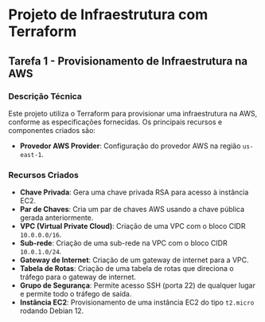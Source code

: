 # Projeto de Infraestrutura com Terraform

## Tarefa 1 - Provisionamento de Infraestrutura na AWS

### Descrição Técnica

Este projeto utiliza o Terraform para provisionar uma infraestrutura na AWS, conforme as especificações fornecidas. Os principais recursos e componentes criados são:

- **Provedor AWS Provider**: Configuração do provedor AWS na região `us-east-1`.

### Recursos Criados

- **Chave Privada**: Gera uma chave privada RSA para acesso à instância EC2.
- **Par de Chaves**: Cria um par de chaves AWS usando a chave pública gerada anteriormente.
- **VPC (Virtual Private Cloud)**: Criação de uma VPC com o bloco CIDR `10.0.0.0/16`.
- **Sub-rede**: Criação de uma sub-rede na VPC com o bloco CIDR `10.0.1.0/24`.
- **Gateway de Internet**: Criação de um gateway de internet para a VPC.
- **Tabela de Rotas**: Criação de uma tabela de rotas que direciona o tráfego para o gateway de internet.
- **Grupo de Segurança**: Permite acesso SSH (porta 22) de qualquer lugar e permite todo o tráfego de saída.
- **Instância EC2**: Provisionamento de uma instância EC2 do tipo `t2.micro` rodando Debian 12.

